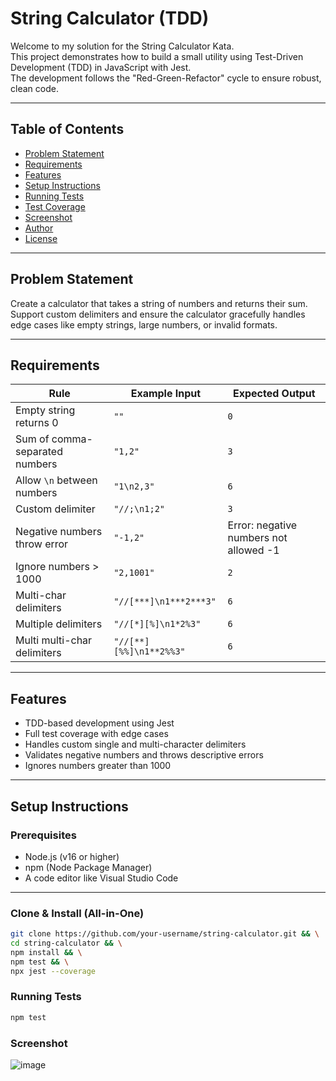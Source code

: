 # String Calculator (TDD)

Welcome to my solution for the String Calculator Kata.  
This project demonstrates how to build a small utility using Test-Driven Development (TDD) in JavaScript with Jest.  
The development follows the "Red-Green-Refactor" cycle to ensure robust, clean code.

---

## Table of Contents

- [Problem Statement](#problem-statement)
- [Requirements](#requirements)
- [Features](#features)
- [Setup Instructions](#setup-instructions)
- [Running Tests](#running-tests)
- [Test Coverage](#test-coverage)
- [Screenshot](#screenshot)
- [Author](#author)
- [License](#license)

---

## Problem Statement

Create a calculator that takes a string of numbers and returns their sum.  
Support custom delimiters and ensure the calculator gracefully handles edge cases like empty strings, large numbers, or invalid formats.

---

## Requirements

| Rule                             | Example Input             | Expected Output                  |
|----------------------------------|----------------------------|----------------------------------|
| Empty string returns 0          | `""`                       | `0`                              |
| Sum of comma-separated numbers  | `"1,2"`                    | `3`                              |
| Allow `\n` between numbers      | `"1\n2,3"`                 | `6`                              |
| Custom delimiter                | `"//;\n1;2"`               | `3`                              |
| Negative numbers throw error   | `"-1,2"`                   | Error: negative numbers not allowed -1 |
| Ignore numbers > 1000           | `"2,1001"`                 | `2`                              |
| Multi-char delimiters           | `"//[***]\n1***2***3"`     | `6`                              |
| Multiple delimiters             | `"//[*][%]\n1*2%3"`        | `6`                              |
| Multi multi-char delimiters     | `"//[**][%%]\n1**2%%3"`    | `6`                              |

---

## Features

- TDD-based development using Jest
- Full test coverage with edge cases
- Handles custom single and multi-character delimiters
- Validates negative numbers and throws descriptive errors
- Ignores numbers greater than 1000

---

## Setup Instructions

### Prerequisites

- Node.js (v16 or higher)
- npm (Node Package Manager)
- A code editor like Visual Studio Code

---

### Clone & Install (All-in-One)

```bash
git clone https://github.com/your-username/string-calculator.git && \
cd string-calculator && \
npm install && \
npm test && \
npx jest --coverage
```
### Running Tests
```bash
npm test
```
### Screenshot
![image](https://github.com/user-attachments/assets/a05d0c1a-873b-460a-968d-8ccdf14b451c)
